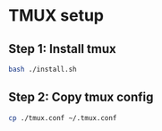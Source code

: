 # TMUX setup

## Step 1: Install tmux
```bash
bash ./install.sh
```

## Step 2: Copy tmux config
```bash
cp ./tmux.conf ~/.tmux.conf
```
